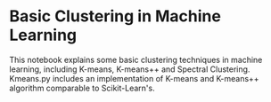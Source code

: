 # Basic Clustering in Machine Learning

This notebook explains some basic clustering techniques in machine learning, including K-means, K-means++ and Spectral Clustering.
Kmeans.py includes an implementation of K-means and K-means++ algorithm comparable to Scikit-Learn's.
